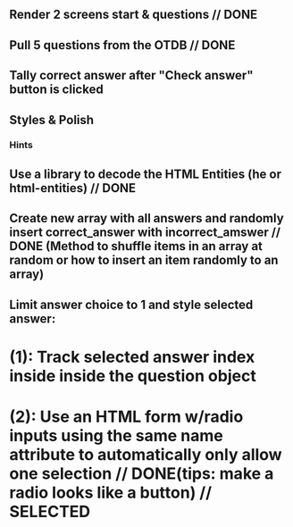 ## Render 2 screens start & questions // DONE

## Pull 5 questions from the OTDB // DONE

## Tally correct answer after "Check answer" button is clicked

## Styles & Polish

### Hints

## Use a library to decode the HTML Entities (he or html-entities) // DONE

## Create new array with all answers and randomly insert correct_answer with incorrect_amswer // DONE (Method to shuffle items in an array at random or how to insert an item randomly to an array)

## Limit answer choice to 1 and style selected answer:

# (1): Track selected answer index inside inside the question object

# (2): Use an HTML form w/radio inputs using the same name attribute to automatically only allow one selection // DONE(tips: make a radio looks like a button) // SELECTED

### <!---------------------------------DONE------------------------------------>
